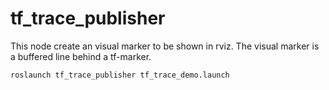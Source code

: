 # tf_trace_publisher
This node create an visual marker to be shown in rviz. The visual marker is a buffered line behind a tf-marker.

```roslaunch tf_trace_publisher tf_trace_demo.launch```
